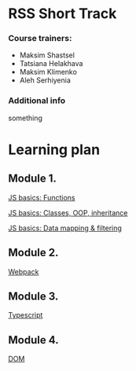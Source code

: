 # **RSS Short Track** 

### Course trainers:
- Maksim Shastsel
- Tatsiana Helakhava
- Maksim Klimenko
- Aleh Serhiyenia

### Additional info

something

# Learning plan

## Module 1.

 [JS basics: Functions](https://github.com/alex-trofimova/short-track-next-gen/blob/main/1-js-basics-1/module1-1.md)

 [JS basics: Classes, OOP, inheritance](https://github.com/alex-trofimova/short-track-next-gen/blob/main/1-js-basics-2/module1-2.md)

 [JS basics: Data mapping & filtering](https://github.com/alex-trofimova/short-track-next-gen/blob/main/1-js-basics-3/module1-3.md)

 ## Module 2.

 [Webpack](https://github.com/alex-trofimova/short-track-next-gen/blob/main/2-webpack/module2.md)

 ## Module 3.

 [Typescript](https://github.com/alex-trofimova/short-track-next-gen/blob/main/3-typescript/module3.md)

## Module 4.

 [DOM](https://github.com/alex-trofimova/short-track-next-gen/blob/main/4-js-dom/module4.md)
